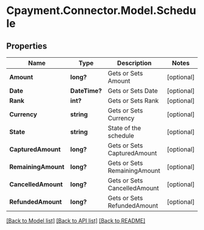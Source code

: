 
# Cpayment.Connector.Model.Schedule

## Properties

Name | Type | Description | Notes
------------ | ------------- | ------------- | -------------
**Amount** | **long?** | Gets or Sets Amount | [optional] 
**Date** | **DateTime?** | Gets or Sets Date | [optional] 
**Rank** | **int?** | Gets or Sets Rank | [optional] 
**Currency** | **string** | Gets or Sets Currency | [optional] 
**State** | **string** | State of the schedule | [optional] 
**CapturedAmount** | **long?** | Gets or Sets CapturedAmount | [optional] 
**RemainingAmount** | **long?** | Gets or Sets RemainingAmount | [optional] 
**CancelledAmount** | **long?** | Gets or Sets CancelledAmount | [optional] 
**RefundedAmount** | **long?** | Gets or Sets RefundedAmount | [optional] 

[[Back to Model list]](../README.md#documentation-for-models)
[[Back to API list]](../README.md#documentation-for-api-endpoints)
[[Back to README]](../README.md)

